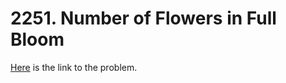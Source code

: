 # 2251. Number of Flowers in Full Bloom

[Here](https://leetcode.com/problems/number-of-flowers-in-full-bloom/) is the link to the problem.